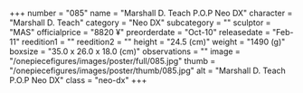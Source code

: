 +++
number = "085"
name = "Marshall D. Teach P.O.P Neo DX"
character = "Marshall D. Teach"
category = "Neo DX"
subcategory = ""
sculptor = "MAS"
officialprice = "8820 ¥"
preorderdate = "Oct-10"
releasedate = "Feb-11"
reedition1 = ""
reedition2 = ""
height = "24.5 (cm)"
weight = "1490 (g)"
boxsize = "35.0 x 26.0 x 18.0 (cm)"
observations = ""
image = "/onepiecefigures/images/poster/full/085.jpg"
thumb = "/onepiecefigures/images/poster/thumb/085.jpg"
alt = "Marshall D. Teach P.O.P Neo DX"
class = "neo-dx"
+++
